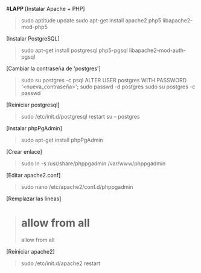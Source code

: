 
#**LAPP**
[Instalar Apache + PHP]
>sudo aptitude update
>sudo apt-get install apache2 php5 libapache2-mod-php5

[Instalar PostgreSQL]
>sudo apt-get install postgresql php5-pgsql libapache2-mod-auth-pgsql

[Cambiar la contraseña de 'postgres']
>sudo su postgres -c psql
>ALTER USER postgres WITH PASSWORD '<nueva_contraseña>';
>sudo passwd -d postgres
>sudo su postgres -c passwd

[Reiniciar postgresql]
>sudo /etc/init.d/postgresql restart
>su – postgres

[Instalar phpPgAdmin]
>sudo apt-get install phpPgAdmin

[Crear enlace]
>sudo ln -s /usr/share/phppgadmin /var/www/phppgadmin

[Editar apache2.conf]
>sudo nano /etc/apache2/conf.d/phppgadmin

[Remplazar las lineas]
># allow from all
>allow from all

[Reiniciar apache2]
>sudo /etc/init.d/apache2 restart
